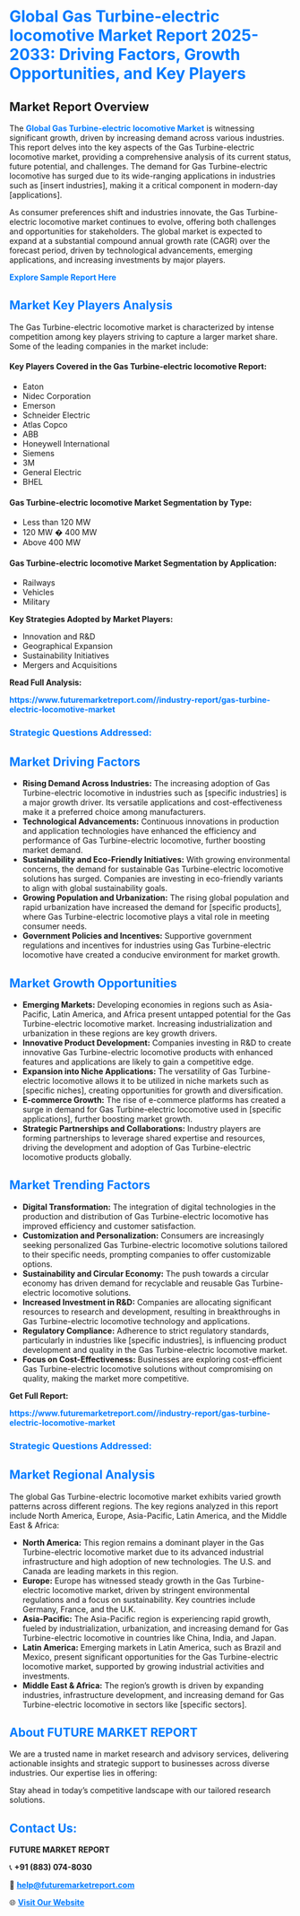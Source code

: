 <h1 style="color: #007BFF;">Global Gas Turbine-electric locomotive Market Report 2025-2033: Driving Factors, Growth Opportunities, and Key Players</h1>

<section id="overview">
<h2>Market Report Overview</h2>
<p>The <a href="https://www.futuremarketreport.com//industry-report/gas-turbine-electric-locomotive-market" style="color: #007BFF; text-decoration: none;"><strong>Global Gas Turbine-electric locomotive Market</strong></a> is witnessing significant growth, driven by increasing demand across various industries. This report delves into the key aspects of the Gas Turbine-electric locomotive market, providing a comprehensive analysis of its current status, future potential, and challenges. The demand for Gas Turbine-electric locomotive has surged due to its wide-ranging applications in industries such as [insert industries], making it a critical component in modern-day [applications].</p>
<p>As consumer preferences shift and industries innovate, the Gas Turbine-electric locomotive market continues to evolve, offering both challenges and opportunities for stakeholders. The global market is expected to expand at a substantial compound annual growth rate (CAGR) over the forecast period, driven by technological advancements, emerging applications, and increasing investments by major players.</p>
</section>

<section id="overview">
<p><a href="https://www.futuremarketreport.com//request-sample/reportId=60150" style="color: #007BFF; text-decoration: none;"><strong>Explore Sample Report Here</strong></a></p>
</section>

<section id="key-players">
<h2 style="color: #007BFF;">Market Key Players Analysis</h2>
<p>The Gas Turbine-electric locomotive market is characterized by intense competition among key players striving to capture a larger market share. Some of the leading companies in the market include:</p>
<h4>Key Players Covered in the Gas Turbine-electric locomotive Report:</h4>
<ul><li>Eaton</li><li>Nidec Corporation</li><li>Emerson</li><li>Schneider Electric</li><li>Atlas Copco</li><li>ABB</li><li>Honeywell International</li><li>Siemens</li><li>3M</li><li>General Electric</li><li>BHEL</li></ul>
<h4>Gas Turbine-electric locomotive Market Segmentation by Type:</h4>
<ul><li>Less than 120 MW</li><li>120 MW � 400 MW</li><li>Above 400 MW</li></ul>

<h4>Gas Turbine-electric locomotive Market Segmentation by Application:</h4>
<ul><li>Railways</li><li>Vehicles</li><li>Military</li></ul>
<p><strong>Key Strategies Adopted by Market Players:</strong></p>
<ul>
<li>Innovation and R&D</li>
<li>Geographical Expansion</li>
<li>Sustainability Initiatives</li>
<li>Mergers and Acquisitions</li>
</ul>
</section>

<section>
<p><strong>Read Full Analysis: </strong></p><a href="https://www.futuremarketreport.com//industry-report/gas-turbine-electric-locomotive-market" style="color: #007BFF; text-decoration: none;"><strong>https://www.futuremarketreport.com//industry-report/gas-turbine-electric-locomotive-market</strong></a>
<h3 style="color: #007BFF;">Strategic Questions Addressed:</h3>
</section>

<section id="driving-factors">
<h2 style="color: #007BFF;">Market Driving Factors</h2>
<ul>
<li><strong>Rising Demand Across Industries:</strong> The increasing adoption of Gas Turbine-electric locomotive in industries such as [specific industries] is a major growth driver. Its versatile applications and cost-effectiveness make it a preferred choice among manufacturers.</li>
<li><strong>Technological Advancements:</strong> Continuous innovations in production and application technologies have enhanced the efficiency and performance of Gas Turbine-electric locomotive, further boosting market demand.</li>
<li><strong>Sustainability and Eco-Friendly Initiatives:</strong> With growing environmental concerns, the demand for sustainable Gas Turbine-electric locomotive solutions has surged. Companies are investing in eco-friendly variants to align with global sustainability goals.</li>
<li><strong>Growing Population and Urbanization:</strong> The rising global population and rapid urbanization have increased the demand for [specific products], where Gas Turbine-electric locomotive plays a vital role in meeting consumer needs.</li>
<li><strong>Government Policies and Incentives:</strong> Supportive government regulations and incentives for industries using Gas Turbine-electric locomotive have created a conducive environment for market growth.</li>
</ul>
</section>

<section id="growth-opportunities">
<h2 style="color: #007BFF;">Market Growth Opportunities</h2>
<ul>
<li><strong>Emerging Markets:</strong> Developing economies in regions such as Asia-Pacific, Latin America, and Africa present untapped potential for the Gas Turbine-electric locomotive market. Increasing industrialization and urbanization in these regions are key growth drivers.</li>
<li><strong>Innovative Product Development:</strong> Companies investing in R&D to create innovative Gas Turbine-electric locomotive products with enhanced features and applications are likely to gain a competitive edge.</li>
<li><strong>Expansion into Niche Applications:</strong> The versatility of Gas Turbine-electric locomotive allows it to be utilized in niche markets such as [specific niches], creating opportunities for growth and diversification.</li>
<li><strong>E-commerce Growth:</strong> The rise of e-commerce platforms has created a surge in demand for Gas Turbine-electric locomotive used in [specific applications], further boosting market growth.</li>
<li><strong>Strategic Partnerships and Collaborations:</strong> Industry players are forming partnerships to leverage shared expertise and resources, driving the development and adoption of Gas Turbine-electric locomotive products globally.</li>
</ul>
</section>

<section id="trending-factors">
<h2 style="color: #007BFF;">Market Trending Factors</h2>
<ul>
<li><strong>Digital Transformation:</strong> The integration of digital technologies in the production and distribution of Gas Turbine-electric locomotive has improved efficiency and customer satisfaction.</li>
<li><strong>Customization and Personalization:</strong> Consumers are increasingly seeking personalized Gas Turbine-electric locomotive solutions tailored to their specific needs, prompting companies to offer customizable options.</li>
<li><strong>Sustainability and Circular Economy:</strong> The push towards a circular economy has driven demand for recyclable and reusable Gas Turbine-electric locomotive solutions.</li>
<li><strong>Increased Investment in R&D:</strong> Companies are allocating significant resources to research and development, resulting in breakthroughs in Gas Turbine-electric locomotive technology and applications.</li>
<li><strong>Regulatory Compliance:</strong> Adherence to strict regulatory standards, particularly in industries like [specific industries], is influencing product development and quality in the Gas Turbine-electric locomotive market.</li>
<li><strong>Focus on Cost-Effectiveness:</strong> Businesses are exploring cost-efficient Gas Turbine-electric locomotive solutions without compromising on quality, making the market more competitive.</li>
</ul>
</section>

<section>
<p><strong>Get Full Report: </strong></p><a href="https://www.futuremarketreport.com//industry-report/gas-turbine-electric-locomotive-market" style="color: #007BFF; text-decoration: none;"><strong>https://www.futuremarketreport.com//industry-report/gas-turbine-electric-locomotive-market</strong></a>
<h3 style="color: #007BFF;">Strategic Questions Addressed:</h3>
</section>


<section id="regional-analysis">
<h2 style="color: #007BFF;">Market Regional Analysis</h2>
<p>The global Gas Turbine-electric locomotive market exhibits varied growth patterns across different regions. The key regions analyzed in this report include North America, Europe, Asia-Pacific, Latin America, and the Middle East & Africa:</p>
<ul>
<li><strong>North America:</strong> This region remains a dominant player in the Gas Turbine-electric locomotive market due to its advanced industrial infrastructure and high adoption of new technologies. The U.S. and Canada are leading markets in this region.</li>
<li><strong>Europe:</strong> Europe has witnessed steady growth in the Gas Turbine-electric locomotive market, driven by stringent environmental regulations and a focus on sustainability. Key countries include Germany, France, and the U.K.</li>
<li><strong>Asia-Pacific:</strong> The Asia-Pacific region is experiencing rapid growth, fueled by industrialization, urbanization, and increasing demand for Gas Turbine-electric locomotive in countries like China, India, and Japan.</li>
<li><strong>Latin America:</strong> Emerging markets in Latin America, such as Brazil and Mexico, present significant opportunities for the Gas Turbine-electric locomotive market, supported by growing industrial activities and investments.</li>
<li><strong>Middle East & Africa:</strong> The region’s growth is driven by expanding industries, infrastructure development, and increasing demand for Gas Turbine-electric locomotive in sectors like [specific sectors].</li>
</ul>
</section>

<footer>
<h2 style="color: #007BFF;">About FUTURE MARKET REPORT</h2>
<p>We are a trusted name in market research and advisory services, delivering actionable insights and strategic support to businesses across diverse industries. Our expertise lies in offering:</p>

<p>Stay ahead in today’s competitive landscape with our tailored research solutions.</p>

<h2 style="color: #007BFF;">Contact Us:</h2>
<p><strong>FUTURE MARKET REPORT</strong></p>
<p>📞 <strong>+91 (883) 074-8030</strong></p>
<p>📧 <strong><a href="mailto:help@futuremarketreport.com" style="color: #007BFF;">help@futuremarketreport.com</a></strong></p>
<p>🌐 <strong><a href="https://www.futuremarketreport.com/" style="color: #007BFF;">Visit Our Website</a></strong></p>
</footer>